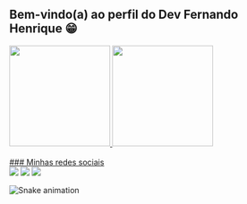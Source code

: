 ## Bem-vindo(a) ao perfil do Dev Fernando Henrique 😁

<div>
   <a href="https://github.com/fernandohsf">
   <img height="180em" src="https://github-readme-stats.vercel.app/api?username=fernandohsf&show_icons=true&theme=merko&include_all_commits=true&count_private=true"/>
   <img height="180em" src="https://github-readme-stats.vercel.app/api/top-langs/?username=fernandohsf&layout=compact&langs_count=6&theme=merko"/>
</div>
<br>
### Minhas redes sociais 
<div>
   <a href="https://docs.google.com/document/d/1u0wXVPNMu-DNwISTbDr9LA29QVCr9D6eBKyVR9-awV4/edit?usp=sharing" target="_blank"><img src="https://img.shields.io/badge/-curriculo-%230077B5?style=for-the-badge&logo=google&Color=white" target="_blank"></a> 
   <a href = "mailto:fernandohsferreira@gmail.com"><img src="https://img.shields.io/badge/-Gmail-%23333?style=for-the-badge&logo=gmail&logoColor=white" target="_blank"></a>
   <a href="https://www.linkedin.com/in/fernandohsf/" target="_blank"><img src="https://img.shields.io/badge/-LinkedIn-%230077B5?style=for-the-badge&logo=linkedin&logoColor=white" target="_blank"></a>
 
![Snake animation](https://github.com/fernandohsf/fernandohsf/blob/output/github-contribution-grid-snake.svg)
</div>

